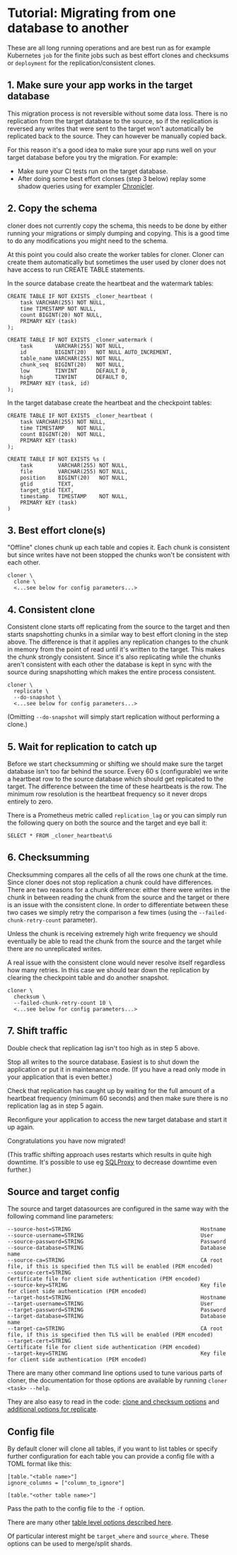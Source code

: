 # Tutorial: Migrating from one database to another

These are all long running operations and are best run as for example Kubernetes `job` for the finite jobs such as best effort clones and checksums or `deployment` for the replication/consistent clones.

## 1. Make sure your app works in the target database

This migration process is not reversible without some data loss. There is no replication from the target database to the source, so if the replication is reversed any writes that were sent to the target won't automatically be replicated back to the source. They can however be manually copied back.

For this reason it's a good idea to make sure your app runs well on your target database before you try the migration. For example:
* Make sure your CI tests run on the target database.
* After doing some best effort clonses (step 3 below) replay some shadow queries using for exampler [Chronicler](https://github.com/cashapp/chronicler).

## 2. Copy the schema

cloner does not currently copy the schema, this needs to be done by either running your migrations or simply dumping and copying. This is a good time to do any modifications you might need to the schema.

At this point you could also create the worker tables for cloner. Cloner can create them automatically but sometimes the user used by cloner does not have access to run CREATE TABLE statements.

In the source database create the heartbeat and the watermark tables:
```
CREATE TABLE IF NOT EXISTS _cloner_heartbeat (
    task VARCHAR(255) NOT NULL,
    time TIMESTAMP NOT NULL,
    count BIGINT(20) NOT NULL,
    PRIMARY KEY (task)
);

CREATE TABLE IF NOT EXISTS _cloner_watermark (
    task       VARCHAR(255) NOT NULL,
    id         BIGINT(20)   NOT NULL AUTO_INCREMENT,
    table_name VARCHAR(255) NOT NULL,
    chunk_seq  BIGINT(20)   NOT NULL,
    low        TINYINT      DEFAULT 0,
    high       TINYINT      DEFAULT 0,
    PRIMARY KEY (task, id)
);
```

In the target database create the heartbeat and the checkpoint tables:
```
CREATE TABLE IF NOT EXISTS _cloner_heartbeat (
    task VARCHAR(255) NOT NULL,
    time TIMESTAMP    NOT NULL,
    count BIGINT(20)  NOT NULL,
    PRIMARY KEY (task)
);

CREATE TABLE IF NOT EXISTS %s (
    task        VARCHAR(255) NOT NULL,
    file        VARCHAR(255) NOT NULL,
    position    BIGINT(20)   NOT NULL,
    gtid        TEXT,
    target_gtid TEXT,
    timestamp   TIMESTAMP    NOT NULL,
    PRIMARY KEY (task)
)
```


## 3. Best effort clone(s)

"Offline" clones chunk up each table and copies it. Each chunk is consistent but since writes have not been stopped the chunks won't be consistent with each other.

```
cloner \
  clone \
  <...see below for config parameters...>
```

## 4. Consistent clone

Consistent clone starts off replicating from the source to the target and then starts snapshotting chunks in a similar way to best effort cloning in the step above. The difference is that it applies any replication changes to the chunk in memory from the point of read until it's written to the target. This makes the chunk strongly consistent. Since it's also replicating while the chunks aren't consistent with each other the database is kept in sync with the source during snapshotting which makes the entire process consistent.

```
cloner \
  replicate \
  --do-snapshot \
  <...see below for config parameters...>
```

(Omitting `--do-snapshot` will simply start replication without performing a clone.)

## 5. Wait for replication to catch up

Before we start checksumming or shifting we should make sure the target database isn't too far behind the source. Every 60 s (configurable) we write a heartbeat row to the source database which should get replicated to the target. The difference between the time of these heartbeats is the row. The minimum row resolution is the heartbeat frequency so it never drops entirely to zero.

There is a Prometheus metric called `replication_lag` or you can simply run the following query on both the source and the target and eye ball it:
```
SELECT * FROM _cloner_heartbeat\G
```

## 6. Checksumming

Checksumming compares all the cells of all the rows one chunk at the time. Since cloner does not stop replication a chunk could have differences. There are two reasons for a chunk difference: either there were writes in the chunk in between reading the chunk from the source and the target or there is an issue with the consistent clone. In order to differentiate between these two cases we simply retry the comparison a few times (using the `--failed-chunk-retry-count` parameter).

Unless the chunk is receiving extremely high write frequency we should eventually be able to read the chunk from the source and the target while there are no unreplicated writes.

A real issue with the consistent clone would never resolve itself regardless how many retries. In this case we should tear down the replication by clearing the checkpoint table and do another snapshot.

```
cloner \
  checksum \
  --failed-chunk-retry-count 10 \
  <...see below for config parameters...>
```

## 7. Shift traffic

Double check that replication lag isn't too high as in step 5 above.

Stop all writes to the source database. Easiest is to shut down the application or put it in maintenance mode. (If you have a read only mode in your application that is even better.)

Check that replication has caught up by waiting for the full amount of a heartbeat frequency (minimum 60 seconds) and then make sure there is no replication lag as in step 5 again.

Reconfigure your application to access the new target database and start it up again.

Congratulations you have now migrated!

(This traffic shifting approach uses restarts which results in quite high downtime. It's possible to use eg [SQLProxy](https://proxysql.com/) to decrease downtime even further.)

## Source and target config

The source and target datasources are configured in the same way with the following command line parameters:
```
--source-host=STRING                                         Hostname
--source-username=STRING                                     User
--source-password=STRING                                     Password
--source-database=STRING                                     Database name
--source-ca=STRING                                           CA root file, if this is specified then TLS will be enabled (PEM encoded)
--source-cert=STRING                                         Certificate file for client side authentication (PEM encoded)
--source-key=STRING                                          Key file for client side authentication (PEM encoded)
--target-host=STRING                                         Hostname
--target-username=STRING                                     User
--target-password=STRING                                     Password
--target-database=STRING                                     Database name
--target-ca=STRING                                           CA root file, if this is specified then TLS will be enabled (PEM encoded)
--target-cert=STRING                                         Certificate file for client side authentication (PEM encoded)
--target-key=STRING                                          Key file for client side authentication (PEM encoded)
```

There are many other command line options used to tune various parts of cloner, the documentation for those options are available by running `cloner <task> --help`.

They are also easy to read in the code: [clone and checksum options](https://github.com/cashapp/cloner/blob/main/pkg/clone/globals.go) and [additional options for replicate](https://github.com/cashapp/cloner/blob/main/pkg/clone/replicate.go#L94).

## Config file

By default cloner will clone all tables, if you want to list tables or specify further configuration for each table you can provide a config file with a TOML format like this:

```
[table."<table name>"]
ignore_columns = ["column_to_ignore"]

[table."<other table name>"]
```

Pass the path to the config file to the `-f` option.

There are many other [table level options described here](https://github.com/cashapp/cloner/blob/main/pkg/clone/globals.go#L16).

Of particular interest might be `target_where` and `source_where`. These options can be used to merge/split shards.
